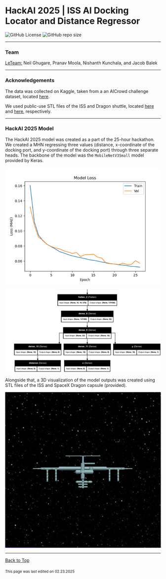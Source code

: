 # HackAI 2025 | ISS AI Docking Locator and Distance Regressor

![GitHub License](https://img.shields.io/github/license/RandomKiddo/HackAI2025)
![GitHub repo size](https://img.shields.io/github/repo-size/RandomKiddo/HackAI2025)

___

### Team

<u>LeTeam:</u> Neil Ghugare, Pranav Moola, Nishanth Kunchala, and Jacob Balek

___

### Acknowledgements

The data was collected on Kaggle, taken from a an AICrowd challenge dataset, located [here](https://www.kaggle.com/datasets/msafi04/iss-docking-dataset/data).

We used public-use STL files of the ISS and Dragon shuttle, located [here](https://www.thingiverse.com/thing:3570393#google_vignette) and [here](https://www.thingiverse.com/thing:4207259), respectively.

___

### HackAI 2025 Model

The HackAI 2025 model was created as a part of the 25-hour hackathon. We created a MHN regressing three values (distance, x-coordinate of the docking port, and y-coordinate of the docking port) through three separate heads. The backbone of the model was the `MobileNetV3Small` model provided by Keras. 

![Loss and Val Loss of the MHN HackAI Model](imgs/loss5.png)

![Top Layer of the MHN (MobileNet not included)](imgs/model.png)


Alongside that, a 3D visualization of the model outputs was created using STL files of the ISS and SpaceX Dragon capsule (provided). 

![Test Gif of HackAI Model](imgs/test.gif)

___

[Back to Top](#hackai-2025--iss-ai-docking-locator-and-distance-regressor)

<sub>This page was last edited on 02.23.2025</sub>
